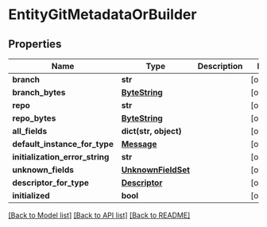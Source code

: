 # EntityGitMetadataOrBuilder

## Properties
Name | Type | Description | Notes
------------ | ------------- | ------------- | -------------
**branch** | **str** |  | [optional] 
**branch_bytes** | [**ByteString**](ByteString.md) |  | [optional] 
**repo** | **str** |  | [optional] 
**repo_bytes** | [**ByteString**](ByteString.md) |  | [optional] 
**all_fields** | **dict(str, object)** |  | [optional] 
**default_instance_for_type** | [**Message**](Message.md) |  | [optional] 
**initialization_error_string** | **str** |  | [optional] 
**unknown_fields** | [**UnknownFieldSet**](UnknownFieldSet.md) |  | [optional] 
**descriptor_for_type** | [**Descriptor**](Descriptor.md) |  | [optional] 
**initialized** | **bool** |  | [optional] 

[[Back to Model list]](../README.md#documentation-for-models) [[Back to API list]](../README.md#documentation-for-api-endpoints) [[Back to README]](../README.md)

